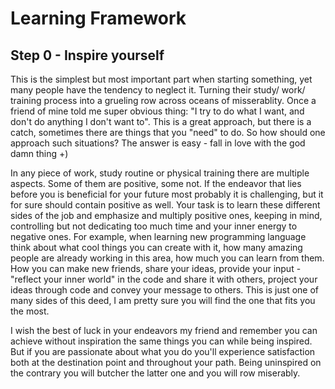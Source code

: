 # Learning Framework

## Step 0 - Inspire yourself

This is the simplest but most important part when starting something, yet many people have the tendency to neglect it. Turning their study/ work/ training process into a grueling row across oceans of misserablity.  Once a friend of mine told me super obvious thing: "I try to do what I want, and don't do anything I don't want to". This is a great approach, but there is a catch, sometimes there are things that you "need" to do. So how should one approach such situations? The answer is easy - fall in love with the god damn thing +)

In any piece of work, study routine or physical training there are multiple aspects. Some of them are positive, some not. If the endeavor that lies before you is beneficial for your future most probably it is challenging, but it for sure should contain positive as well. Your task is to learn these different sides of the job and emphasize and multiply positive ones, keeping in mind, controlling but not dedicating too much time and your inner energy to negative ones. For example, when learning new programming language think about what cool things you can create with it, how many amazing people are already working in this area, how much you can learn from them. How you can make new friends, share your ideas, provide your input - "reflect your inner world" in the code and share it with others, project your ideas through code and convey your message to others. This is just one of many sides of this deed, I am pretty sure you will find the one that fits you the most.

I wish the best of luck in your endeavors my friend and remember you can achieve without inspiration the same things you can while being inspired. But if you are passionate about what you do you'll experience satisfaction both at the destination point and throughout your path. Being uninspired on the contrary you will butcher the latter one and you will row miserably.
